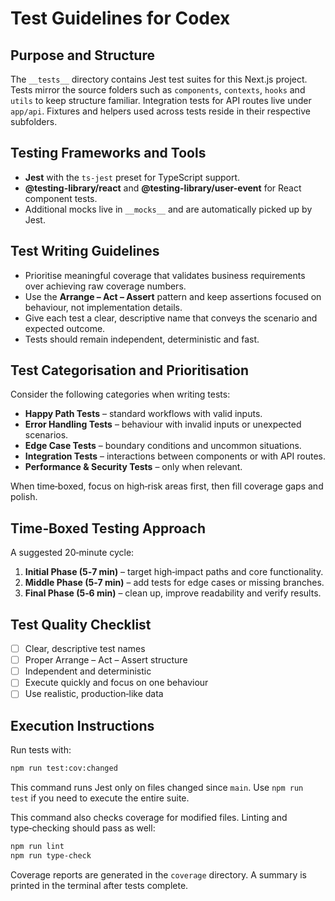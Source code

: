 # Test Guidelines for Codex

## Purpose and Structure

The `__tests__` directory contains Jest test suites for this Next.js project. Tests mirror the source folders such as `components`, `contexts`, `hooks` and `utils` to keep structure familiar. Integration tests for API routes live under `app/api`. Fixtures and helpers used across tests reside in their respective subfolders.

## Testing Frameworks and Tools

- **Jest** with the `ts-jest` preset for TypeScript support.
- **@testing-library/react** and **@testing-library/user-event** for React component tests.
- Additional mocks live in `__mocks__` and are automatically picked up by Jest.

## Test Writing Guidelines

- Prioritise meaningful coverage that validates business requirements over achieving raw coverage numbers.
- Use the **Arrange – Act – Assert** pattern and keep assertions focused on behaviour, not implementation details.
- Give each test a clear, descriptive name that conveys the scenario and expected outcome.
- Tests should remain independent, deterministic and fast.

## Test Categorisation and Prioritisation

Consider the following categories when writing tests:

- **Happy Path Tests** – standard workflows with valid inputs.
- **Error Handling Tests** – behaviour with invalid inputs or unexpected scenarios.
- **Edge Case Tests** – boundary conditions and uncommon situations.
- **Integration Tests** – interactions between components or with API routes.
- **Performance & Security Tests** – only when relevant.

When time‑boxed, focus on high‑risk areas first, then fill coverage gaps and polish.

## Time‑Boxed Testing Approach

A suggested 20‑minute cycle:

1. **Initial Phase (5‑7 min)** – target high‑impact paths and core functionality.
2. **Middle Phase (5‑7 min)** – add tests for edge cases or missing branches.
3. **Final Phase (5‑6 min)** – clean up, improve readability and verify results.

## Test Quality Checklist

- [ ] Clear, descriptive test names
- [ ] Proper Arrange – Act – Assert structure
- [ ] Independent and deterministic
- [ ] Execute quickly and focus on one behaviour
- [ ] Use realistic, production‑like data

## Execution Instructions

Run tests with:

```bash
npm run test:cov:changed
```

This command runs Jest only on files changed since `main`. Use `npm run test` if
you need to execute the entire suite.

This command also checks coverage for modified files. Linting and type‑checking should pass as well:

```bash
npm run lint
npm run type-check
```

Coverage reports are generated in the `coverage` directory. A summary is printed in the terminal after tests complete.
